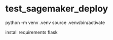 # test_sagemaker_deploy

python -m venv .venv
source .venv/bin/activate

install requirements
flask
